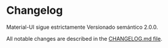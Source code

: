 # Changelog

<p class="description">Material-UI sigue estrictamente  Versionado semántico 2.0.0.</p>

All notable changes are described in the [CHANGELOG.md file](https://github.com/mui-org/material-ui/blob/next/CHANGELOG.md).
